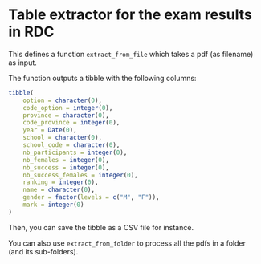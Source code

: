 # Table extractor for the exam results in RDC

This defines a function `extract_from_file` which takes a pdf (as filename) as input.

The function outputs a tibble with the following columns:

```R
tibble(
    option = character(0),
    code_option = integer(0),
    province = character(0),
    code_province = integer(0),
    year = Date(0),
    school = character(0),
    school_code = character(0), 
    nb_participants = integer(0),
    nb_females = integer(0),
    nb_success = integer(0),
    nb_success_females = integer(0),
    ranking = integer(0),
    name = character(0),
    gender = factor(levels = c("M", "F")),
    mark = integer(0)
)
```

Then, you can save the tibble as a CSV file for instance.


You can also use `extract_from_folder` to process all the pdfs in a folder (and its sub-folders).
